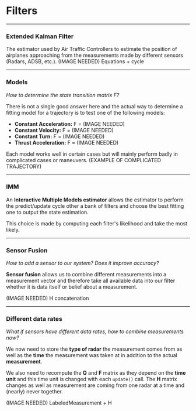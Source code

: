 # Filters

---

### Extended Kalman Filter

The estimator used by Air Traffic Controllers to estimate the position
of airplanes approaching from the measurements made by different sensors
(Radars, ADSB, etc.).
(IMAGE NEEDED) Equations + cycle

---

### Models

*How to determine the state transition matrix F?*  

There is not a single good answer here and the actual way to determine a
fitting model for a trajectory is to test one of the following models:
* **Constant Acceleration:** F = (IMAGE NEEDED)
* **Constant Velocity:** F = (IMAGE NEEDED)
* **Constant Turn:** F = (IMAGE NEEDED)
* **Thrust Acceleration:** F = (IMAGE NEEDED)

Each model works well in certain cases but will mainly perform badly in
complicated cases or maneuvers.
(EXAMPLE OF COMPLICATED TRAJECTORY)

---

### IMM
An **Interactive Multiple Models estimator** allows the estimator to
perform the predict/update cycle other a bank of filters and choose the
best fitting one to output the state estimation.

This choice is made by computing each filter's likelihood and take the most
likely.

---

### Sensor Fusion

*How to add a sensor to our system? Does it improve accuracy?*  

**Sensor fusion** allows us to combine different measurements into
a measurement vector and therefore take all available data into our
filter whether it is data itself or belief about a measurement.

(IMAGE NEEDED) H concatenation

---

### Different data rates

*What if sensors have different data rates, how to combine measurements now?*

We now need to store the **type of radar** the measurement comes from as
well as the **time** the measurement was taken at in addition to the actual
**measurement**.

We also need to recompute the **Q** and **F** matrix as they depend on the
**time unit** and this time unit is changed with each `update()` call.
The **H** matrix changes as well as measurement are coming from one radar
at a time and (nearly) never together.

(IMAGE NEEDED) LabeledMeasurement + H

[equations]:https://
[cycle]:https://
[Fca]:https://
[Fcv]:https://
[Fct]:https://
[Fta]:https://
[sensor_fusion]:https://
[dif_data_rates]:https://

